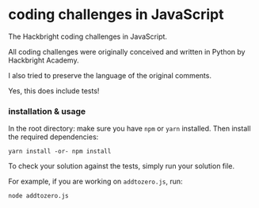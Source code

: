 # coding challenges in JavaScript
The Hackbright coding challenges in JavaScript.

All coding challenges were originally conceived and written in Python by Hackbright Academy.

I also tried to preserve the language of the original comments.

Yes, this does include tests!

### installation & usage
In the root directory: make sure you have `npm` or `yarn` installed. Then install the required dependencies:
```
yarn install -or- npm install
```

To check your solution against the tests, simply run your solution file.

For example, if you are working on `addtozero.js`, run:
```
node addtozero.js
```
